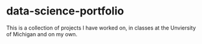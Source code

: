 # data-science-portfolio

This is a collection of projects I have worked on, in classes at the Unviersity of Michigan and on my own. 
